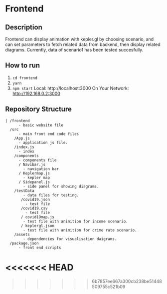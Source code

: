 # Frontend
## Description

Frontend can display animation with kepler.gl by choosing scenario, and can set parameters to fetch related data from backend, then display related diagrams. Currently, data of scenario1 has been tested succesfully.

## How to run
1. ```cd frontend```
2. ```yarn```
3. ```npm start```
    Local:            http://localhost:3000
  On Your Network:  http://192.168.0.2:3000

## Repository Structure
```
| /frontend
      - basic website file
  /src 
      - main front end code files
    /App.js
      - application js file.
    /index.js
      - index
    /components
      - components file
      / Navibar.js
        - navigation bar
      / Keplermap.js
        - kepler map
      / Sidepanel.js
        - side panel for showing diagrams.
    /testData
        - data files for testing.
       /covid19.json 
         - test file
       /covid19.csv 
         - test file
       / covid19map.js
        - test file with animition for income scenario.
       / keplergl.json
        - test file with animition for crime rate scenario.
    /assets
        - dependencies for visualisation daigrams.
  /package.json
      - front end scripts
```
<<<<<<< HEAD
=======

>>>>>>> 6b7857ee667a300cb238be51448509755c521b09
